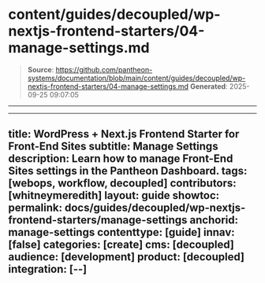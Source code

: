 # content/guides/decoupled/wp-nextjs-frontend-starters/04-manage-settings.md

> **Source**: https://github.com/pantheon-systems/documentation/blob/main/content/guides/decoupled/wp-nextjs-frontend-starters/04-manage-settings.md
> **Generated**: 2025-09-25 09:07:05

---

---
title: WordPress + Next.js Frontend Starter for Front-End Sites
subtitle: Manage Settings
description: Learn how to manage Front-End Sites settings in the Pantheon Dashboard.
tags: [webops, workflow, decoupled]
contributors: [whitneymeredith]
layout: guide
showtoc:
permalink: docs/guides/decoupled/wp-nextjs-frontend-starters/manage-settings
anchorid: manage-settings
contenttype: [guide]
innav: [false]
categories: [create]
cms: [decoupled]
audience: [development]
product: [decoupled]
integration: [--]
---

<Partial file="decoupled-manage-settings.md" />